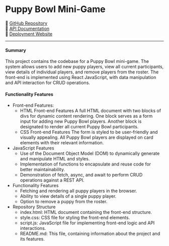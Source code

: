 # Puppy Bowl Mini-Game
🔗 [GitHub Repository](https://github.com/hamentag/puppy-bowl-React)    
🔗 [API Documentation](https://fsa-puppy-bowl.herokuapp.com/api/)   
🔗 [Deployment Website](https://hamentag-puppy-bowls.netlify.app/)  
*****************
#### Summary
This project contains the codebase for a Puppy Bowl mini-game. The system allows users to add new puppy players, view all current participants, view details of individual players, and remove players from the roster. The front-end is implemented using React JavaScript, with data manipulation and API interaction for CRUD operations.

#### Functionality Features
* Front-end Features:
    - HTML Front-end Features
        A full HTML document with two blocks of divs for dynamic content rendering.
        One block serves as a form input for adding new Puppy Bowl players.
        Another block is designated to render all current Puppy Bowl participants.
    - CSS Front-end Features
        The form is styled to be user-friendly and visually appealing.
        All Puppy Bowl players are displayed on card elements with their relevant information.
* JavaScript Features
    - Use of the Document Object Model (DOM) to dynamically generate and manipulate HTML and styles.
    - Implementation of functions to encapsulate and reuse code for better maintainability.
    - Demonstration of fetch, async, and await to perform CRUD operations against a REST API.
* Functionality Features
    - Fetching and rendering all puppy players in the browser.
    - Ability to view details of a single puppy player.
    - Option to remove a puppy from the roster.
* Repository Structure
    - index.html: HTML document containing the front-end structure.
    - style.css: CSS file for styling the front-end elements.
    - script.js: JavaScript file for implementing front-end logic and API interactions.
    - README.md: This file, containing information about the project and its features.